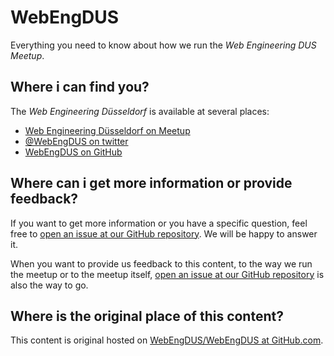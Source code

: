 # WebEngDUS

Everything you need to know about how we run the *Web Engineering DUS Meetup*.

## Where i can find you?

The *Web Engineering Düsseldorf* is available at several places:

* [Web Engineering Düsseldorf on Meetup](https://www.meetup.com/Web-Engineering-Duesseldorf/)
* [@WebEngDUS on twitter](https://twitter.com/WebEngDUS)
* [WebEngDUS on GitHub](https://github.com/WebEngDUS)

## Where can i get more information or provide feedback?

If you want to get more information or you have a specific question, feel free to [open an issue at our GitHub repository](https://github.com/WebEngDUS/WebEngDUS/issues/new).
We will be happy to answer it.

When you want to provide us feedback to this content, to the way we run the meetup or to the meetup itself, [open an issue at our GitHub repository](https://github.com/WebEngDUS/WebEngDUS/issues/new) is also the way to go.

## Where is the original place of this content?

This content is original hosted on [WebEngDUS/WebEngDUS at GitHub.com](https://github.com/WebEngDUS/WebEngDUS).
